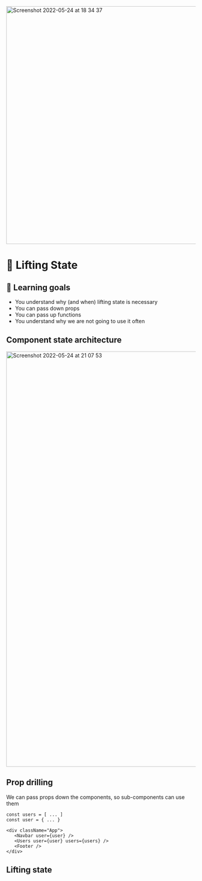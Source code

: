 <img width="631" alt="Screenshot 2022-05-24 at 18 34 37" src="https://user-images.githubusercontent.com/31222514/170087315-a5525a2e-b4b3-42ea-a457-0af6a9ece8e3.png">

# 💪 Lifting State

## 🎯 Learning goals

- You understand why (and when) lifting state is necessary
- You can pass down props
- You can pass up functions
- You understand why we are not going to use it often

## Component state architecture
<img width="1102" alt="Screenshot 2022-05-24 at 21 07 53" src="https://user-images.githubusercontent.com/31222514/170113497-6fcbc813-c938-4a6a-a926-60b3f2655c92.png">


## Prop drilling

We can pass props down the components, so sub-components can use them

```
const users = [ ... ]
const user = { ... }

<div className="App">
   <Navbar user={user} />
   <Users user={user} users={users} />
   <Footer />
</div>
```



## Lifting state
